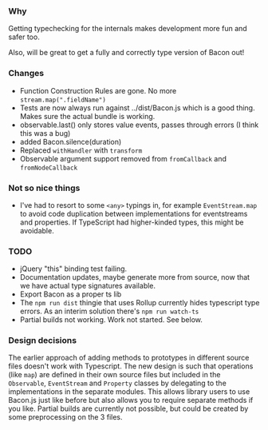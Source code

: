 ### Why

Getting typechecking for the internals makes development more fun and safer too.

Also, will be great to get a fully and correctly type version of Bacon out!

### Changes

- Function Construction Rules are gone. No more `stream.map(".fieldName")`
- Tests are now always run against ../dist/Bacon.js which is a good thing. Makes sure the actual bundle is working.
- observable.last() only stores value events, passes through errors (I think this was a bug)
- added Bacon.silence(duration)
- Replaced `withHandler` with `transform`
- Observable argument support removed from `fromCallback` and `fromNodeCallback`

### Not so nice things

- I've had to resort to some `<any>` typings in, for example `EventStream.map` to
avoid code duplication between implementations for eventstreams and properties.
If TypeScript had higher-kinded types, this might be avoidable.


### TODO

- jQuery "this" binding test failing.
- Documentation updates, maybe generate more from source, now that we have actual type signatures available.
- Export Bacon as a proper ts lib
- The `npm run dist` thingie that uses Rollup currently hides typescript type errors.
As an interim solution there's `npm run watch-ts`
- Partial builds not working. Work not started. See below.

### Design decisions

The earlier approach of adding methods to prototypes in different source files
doesn't work with Typescript. The new design is such that operations (like `map`) are 
defined in their own source files but included in the `Observable`, `EventStream` 
and `Property` classes by delegating to the implementations in the separate modules.
This allows library users to use Bacon.js just like before but also allows you to
require separate methods if you like. Partial builds are currently not possible, but
could be created by some preprocessing on the 3 files. 